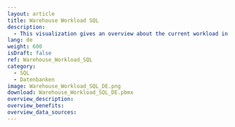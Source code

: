 ```yaml
---
layout: article
title: Warehouse Workload SQL
description: 
  - This visualization gives an overview about the current workload in a warehouse. It works with a SQL data source. To get it running you need to have the Microsoft SQL Server Native Client installed: https://www.microsoft.com/en-us/download/details.aspx?id=50402
lang: de
weight: 600
isDraft: false
ref: Warehouse_Workload_SQL
category:
  - SQL
  - Datenbanken
image: Warehouse_Workload_SQL_DE.png
download: Warehouse_Workload_SQL_DE.pbmx
overview_description:
overview_benefits:
overview_data_sources:
---
```


